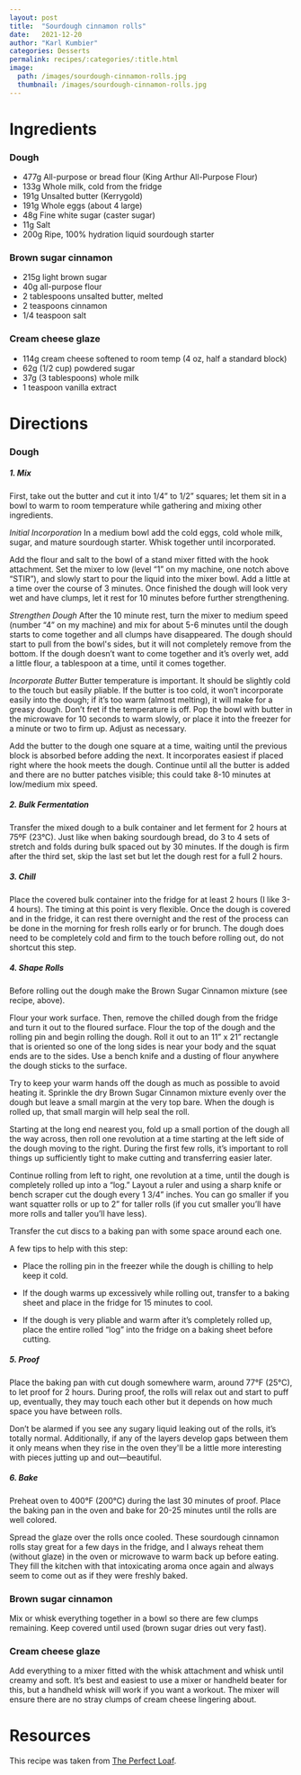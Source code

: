 ```yaml
---
layout: post
title:  "Sourdough cinnamon rolls"
date:   2021-12-20
author: "Karl Kumbier"
categories: Desserts
permalink: recipes/:categories/:title.html
image:
  path: /images/sourdough-cinnamon-rolls.jpg
  thumbnail: /images/sourdough-cinnamon-rolls.jpg
---
```


# Ingredients

### Dough

* 477g	All-purpose or bread flour (King Arthur All-Purpose Flour)
* 133g	Whole milk, cold from the fridge
* 191g	Unsalted butter (Kerrygold)
* 191g	Whole eggs (about 4 large)
* 48g	Fine white sugar (caster sugar)
* 11g	Salt
* 200g	Ripe, 100% hydration liquid sourdough starter

### Brown sugar cinnamon

* 215g light brown sugar
* 40g all-purpose flour
* 2 tablespoons unsalted butter, melted
* 2 teaspoons cinnamon
* 1/4 teaspoon salt

### Cream cheese glaze

* 114g cream cheese softened to room temp (4 oz, half a standard block)
* 62g (1/2 cup) powdered sugar
* 37g (3 tablespoons) whole milk
* 1 teaspoon vanilla extract

# Directions

### Dough
##### 1. Mix
First, take out the butter and cut it into 1/4” to 1/2” squares; let them sit in
a bowl to warm to room temperature while gathering and mixing other ingredients.  

*Initial Incorporation*
In a medium bowl add the cold eggs, cold whole milk, sugar, and mature sourdough
starter. Whisk together until incorporated.

Add the flour and salt to the bowl of a stand mixer fitted with the hook
attachment. Set the mixer to low (level “1” on my machine, one notch above
“STIR”), and slowly start to pour the liquid into the mixer bowl. Add a little
at a time over the course of 3 minutes. Once finished the dough will look very
wet and have clumps, let it rest for 10 minutes before further strengthening.

*Strengthen Dough*
After the 10 minute rest, turn the mixer to medium speed (number “4” on my
machine) and mix for about 5-6 minutes until the dough starts to come together
and all clumps have disappeared. The dough should start to pull from the bowl's
sides, but it will not completely remove from the bottom. If the dough doesn’t
want to come together and it’s overly wet, add a little flour, a tablespoon at a
time, until it comes together.  

*Incorporate Butter*
Butter temperature is important. It should be slightly cold to the touch but
easily pliable. If the butter is too cold, it won’t incorporate easily into the
dough; if it’s too warm (almost melting), it will make for a greasy dough. Don’t
fret if the temperature is off. Pop the bowl with butter in the microwave for 10
seconds to warm slowly, or place it into the freezer for a minute or two to firm
up. Adjust as necessary.

Add the butter to the dough one square at a time, waiting until the previous
block is absorbed before adding the next. It incorporates easiest if placed
right where the hook meets the dough. Continue until all the butter is added and
there are no butter patches visible; this could take 8-10 minutes at low/medium
mix speed.

##### 2. Bulk Fermentation 
Transfer the mixed dough to a bulk container and let ferment for 2 hours at 75ºF
(23°C). Just like when baking sourdough bread, do 3 to 4 sets of stretch and
folds during bulk spaced out by 30 minutes. If the dough is firm after the third
set, skip the last set but let the dough rest for a full 2 hours.  

##### 3. Chill 
Place the covered bulk container into the fridge for at least 2 hours (I like
3-4 hours). The timing at this point is very flexible. Once the dough is covered
and in the fridge, it can rest there overnight and the rest of the process can
be done in the morning for fresh rolls early or for brunch. The dough does need
to be completely cold and firm to the touch before rolling out, do not shortcut
this step.

##### 4. Shape Rolls
Before rolling out the dough make the Brown Sugar Cinnamon mixture (see recipe,
above).

Flour your work surface. Then, remove the chilled dough from the fridge and turn
it out to the floured surface. Flour the top of the dough and the rolling pin
and begin rolling the dough. Roll it out to an 11” x 21” rectangle that is
oriented so one of the long sides is near your body and the squat ends are to
the sides. Use a bench knife and a dusting of flour anywhere the dough sticks to
the surface.

Try to keep your warm hands off the dough as much as possible to avoid heating
it. Sprinkle the dry Brown Sugar Cinnamon mixture evenly over the dough but
leave a small margin at the very top bare. When the dough is rolled up, that
small margin will help seal the roll.

Starting at the long end nearest you, fold up a small portion of the dough all
the way across, then roll one revolution at a time starting at the left side of
the dough moving to the right. During the first few rolls, it’s important to
roll things up sufficiently tight to make cutting and transferring easier later.

Continue rolling from left to right, one revolution at a time, until the dough
is completely rolled up into a “log.” Layout a ruler and using a sharp knife or
bench scraper cut the dough every 1 3/4” inches. You can go smaller if you want
squatter rolls or up to 2” for taller rolls (if you cut smaller you’ll have more
rolls and taller you’ll have less).

Transfer the cut discs to a baking pan with some space around each one.

A few tips to help with this step:

* Place the rolling pin in the freezer while the dough is chilling to help keep
  it cold. 

* If the dough warms up excessively while rolling out, transfer to a baking
  sheet and place in the fridge for 15 minutes to cool. 

* If the dough is very pliable and warm after it’s completely rolled up, place
  the entire rolled “log” into the fridge on a baking sheet before cutting.

##### 5. Proof
Place the baking pan with cut dough somewhere warm, around 77°F (25°C), to let
proof for 2 hours. During proof, the rolls will relax out and start to puff up,
eventually, they may touch each other but it depends on how much space you have
between rolls.

Don’t be alarmed if you see any sugary liquid leaking out of the rolls, it’s
totally normal. Additionally, if any of the layers develop gaps between them it
only means when they rise in the oven they'll be a little more interesting with
pieces jutting up and out—beautiful.

##### 6. Bake
Preheat oven to 400°F (200°C) during the last 30 minutes of proof. Place the
baking pan in the oven and bake for 20-25 minutes until the rolls are well
colored.

Spread the glaze over the rolls once cooled. These sourdough cinnamon rolls stay
great for a few days in the fridge, and I always reheat them (without glaze) in
the oven or microwave to warm back up before eating. They fill the kitchen with
that intoxicating aroma once again and always seem to come out as if they were
freshly baked.

### Brown sugar cinnamon

Mix or whisk everything together in a bowl so there are few clumps remaining.
Keep covered until used (brown sugar dries out very fast).

### Cream cheese glaze

Add everything to a mixer fitted with the whisk attachment and whisk until
creamy and soft. It’s best and easiest to use a mixer or handheld beater for
this, but a handheld whisk will work if you want a workout. The mixer will
ensure there are no stray clumps of cream cheese lingering about.  

# Resources

This recipe was taken from [The Perfect Loaf](https://www.theperfectloaf.com/sourdough-cinnamon-rolls/). 

